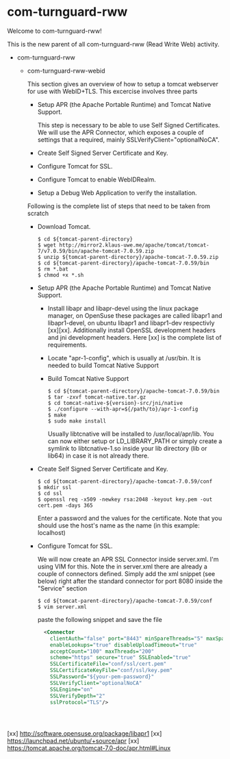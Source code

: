 # com-turnguard-rww

Welcome to com-turnguard-rww!

This is the new parent of all com-turnguard-rww (Read Write Web) activity.

- com-turnguard-rww
  - com-turnguard-rww-webid
  
      This section gives an overview of how to setup a tomcat webserver for use with WebID+TLS. This excercise involves three parts
    * Setup APR (the Apache Portable Runtime) and Tomcat Native Support.
       
      This step is necessary to be able to use Self Signed Certificates. We will use the APR Connector, which exposes a couple of settings that a required, mainly SSLVerifyClient="optionalNoCA". 
    * Create Self Signed Server Certificate and Key.
    * Configure Tomcat for SSL.
    * Configure Tomcat to enable WebIDRealm.
    * Setup a Debug Web Application to verify the installation.
  
    Following is the complete list of steps that need to be taken from scratch
    * Download Tomcat. 
    
       `$ cd ${tomcat-parent-directory}`<br/>
       `$ wget http://mirror2.klaus-uwe.me/apache/tomcat/tomcat-7/v7.0.59/bin/apache-tomcat-7.0.59.zip`<br/>
       `$ unzip ${tomcat-parent-directory}/apache-tomcat-7.0.59.zip`<br/>
       `$ cd ${tomcat-parent-directory}/apache-tomcat-7.0.59/bin`<br/>
       `$ rm *.bat`<br/>
       `$ chmod +x *.sh`<br/>
    * Setup APR (the Apache Portable Runtime) and Tomcat Native Support.
    
      * Install libapr and libapr-devel using the linux package manager, on OpenSuse these packages are called libapr1 and libapr1-devel, on ubuntu libapr1 and libapr1-dev respectivly [xx][xx]. Additionally install OpenSSL development headers and jni development headers. Here [xx] is the complete list of requirements.
      * Locate "apr-1-config", which is usually at /usr/bin. It is needed to build Tomcat Native Support
      * Build Tomcat Native Support
       
         `$ cd ${tomcat-parent-directory}/apache-tomcat-7.0.59/bin`<br/>
         `$ tar -zxvf tomcat-native.tar.gz`<br/>
         `$ cd tomcat-native-${version}-src/jni/native`<br/>
         `$ ./configure --with-apr=${/path/to}/apr-1-config`<br/>
         `$ make`<br/>
         `$ sudo make install`<br/>

         Usually libtcnative will be installed to /usr/local/apr/lib. You can now either setup or LD_LIBRARY_PATH
         or simply create a symlink to libtcnative-1.so inside your lib directory (lib or lib64) in case it is not already there.
         
    * Create Self Signed Server Certificate and Key.
    
      `$ cd ${tomcat-parent-directory}/apache-tomcat-7.0.59/conf`<br/>
      `$ mkdir ssl`<br/>
      `$ cd ssl`<br/>
      `$ openssl req -x509 -newkey rsa:2048 -keyout key.pem -out cert.pem -days 365`
      
      Enter a password and the values for the certificate. Note that you should use the host's name as the name (in this example: localhost)
      
    * Configure Tomcat for SSL.
    
      We will now create an APR SSL Connector inside server.xml. I'm using VIM for this. Note the in server.xml there are already a couple of connectors defined. Simply add the xml snippet (see below) right after the standard connector for port 8080 inside the "Service" section
    
      `$ cd ${tomcat-parent-directory}/apache-tomcat-7.0.59/conf`<br/>
      `$ vim server.xml`<br/>
      
      paste the following snippet and save the file<br/>
      
      ```xml
        <Connector
          clientAuth="false" port="8443" minSpareThreads="5" maxSpareThreads="75"
          enableLookups="true" disableUploadTimeout="true"
          acceptCount="100" maxThreads="200"
          scheme="https" secure="true" SSLEnabled="true"
          SSLCertificateFile="conf/ssl/cert.pem"
          SSLCertificateKeyFile="conf/ssl/key.pem"
          SSLPassword="${your-pem-password}"
          SSLVerifyClient="optionalNoCA" 
          SSLEngine="on" 
          SSLVerifyDepth="2" 
          sslProtocol="TLS"/>
          




[xx] http://software.opensuse.org/package/libapr1
[xx] https://launchpad.net/ubuntu/+source/apr
[xx] https://tomcat.apache.org/tomcat-7.0-doc/apr.html#Linux
    
    
      

